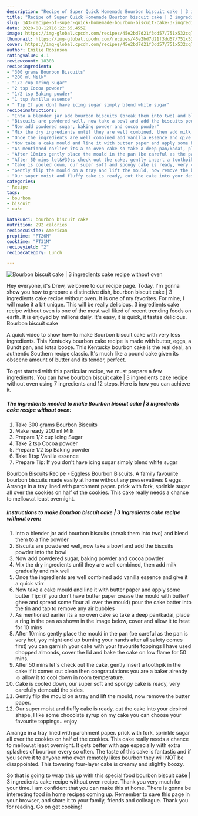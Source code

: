 ```yaml
---
description: "Recipe of Super Quick Homemade Bourbon biscuit cake | 3 ingredients cake recipe without oven"
title: "Recipe of Super Quick Homemade Bourbon biscuit cake | 3 ingredients cake recipe without oven"
slug: 143-recipe-of-super-quick-homemade-bourbon-biscuit-cake-3-ingredients-cake-recipe-without-oven
date: 2020-08-12T16:22:55.455Z
image: https://img-global.cpcdn.com/recipes/45e2bd7d21f3dd57/751x532cq70/bourbon-biscuit-cake-3-ingredients-cake-recipe-without-oven-recipe-main-photo.jpg
thumbnail: https://img-global.cpcdn.com/recipes/45e2bd7d21f3dd57/751x532cq70/bourbon-biscuit-cake-3-ingredients-cake-recipe-without-oven-recipe-main-photo.jpg
cover: https://img-global.cpcdn.com/recipes/45e2bd7d21f3dd57/751x532cq70/bourbon-biscuit-cake-3-ingredients-cake-recipe-without-oven-recipe-main-photo.jpg
author: Emilie Robinson
ratingvalue: 4.1
reviewcount: 18308
recipeingredient:
- "300 grams Bourbon Biscuits"
- "200 ml Milk"
- "1/2 cup Icing Sugar"
- "2 tsp Cocoa powder"
- "1/2 tsp Baking powder"
- "1 tsp Vanilla essence"
- " Tip If you dont have icing sugar simply blend white sugar"
recipeinstructions:
- "Into a blender jar add bourbon biscuits (break them into two) and blend them to a fine powder"
- "Biscuits are powdered well, now take a bowl and add the biscuits powder into the bowl"
- "Now add powdered sugar, baking powder and cocoa powder"
- "Mix the dry ingredients until they are well combined, then add milk gradually and mix well"
- "Once the ingredients are well combined add vanilla essence and give it a quick stirr"
- "Now take a cake mould and line it with butter paper and apply some butter Tip: (if you don&#39;t have butter paper crease the mould with butter/ ghee and spread some flour all over the mould) pour the cake batter into the tin and tap to remove any air bubbles"
- "As mentioned earlier its a no oven cake so take a deep pan/kadai, place a ring in the pan as shown in the image below, cover and allow it to heat for 10 mins"
- "After 10mins gently place the mould in the pan (be careful as the pan is very hot, yoy might end up burning your hands after all safety comes first) you can garnish your cake with your favourite toppings I have used chopped almonds, cover the lid and bake the cake on low flame for 50 mins."
- "After 50 mins let&#39;s check out the cake, gently insert a toothpik in the cake if it comes out clean then congratulations you are a baker already ☺️ allow it to cool down in room temperature."
- "Cake is cooled down, our super soft and spongy cake is ready, very carefully demould the sides."
- "Gently flip the mould on a tray and lift the mould, now remove the butter paper."
- "Our super moist and fluffy cake is ready, cut the cake into your desired shape, I like some chocolate syrup on my cake you can choose your favourite toppings.. enjoy"
categories:
- Recipe
tags:
- bourbon
- biscuit
- cake

katakunci: bourbon biscuit cake 
nutrition: 292 calories
recipecuisine: American
preptime: "PT26M"
cooktime: "PT31M"
recipeyield: "2"
recipecategory: Lunch

---
```



![Bourbon biscuit cake | 3 ingredients cake recipe without oven](https://img-global.cpcdn.com/recipes/45e2bd7d21f3dd57/751x532cq70/bourbon-biscuit-cake-3-ingredients-cake-recipe-without-oven-recipe-main-photo.jpg)

Hey everyone, it's Drew, welcome to our recipe page. Today, I'm gonna show you how to prepare a distinctive dish, bourbon biscuit cake | 3 ingredients cake recipe without oven. It is one of my favorites. For mine, I will make it a bit unique. This will be really delicious.
 3 ingredients cake recipe without oven is one of the most well liked of recent trending foods on earth. It is enjoyed by millions daily. It's easy, it is quick, it tastes delicious. Bourbon biscuit cake 

A quick video to show how to make Bourbon biscuit cake with very less ingredients. This Kentucky bourbon cake recipe is made with butter, eggs, a Bundt pan, and lotsa booze. This Kentucky bourbon cake is the real deal, an authentic Southern recipe classic. It&#39;s much like a pound cake given its obscene amount of butter and its tender, perfect.


To get started with this particular recipe, we must prepare a few ingredients. You can have bourbon biscuit cake | 3 ingredients cake recipe without oven using 7 ingredients and 12 steps. Here is how you can achieve it.

<!--inarticleads1-->

##### The ingredients needed to make Bourbon biscuit cake | 3 ingredients cake recipe without oven:

1. Take 300 grams Bourbon Biscuits
1. Make ready 200 ml Milk
1. Prepare 1/2 cup Icing Sugar
1. Take 2 tsp Cocoa powder
1. Prepare 1/2 tsp Baking powder
1. Take 1 tsp Vanilla essence
1. Prepare  Tip: If you don&#39;t have icing sugar simply blend white sugar


Bourbon Biscuits Recipe - Eggless Bourbon Biscuits. A family favourite bourbon biscuits made easily at home without any preservatives &amp; eggs. Arrange in a tray lined with parchment paper. prick with fork, sprinkle sugar all over the cookies on half of the cookies. This cake really needs a chance to mellow.at least overnight. 

<!--inarticleads2-->

##### Instructions to make Bourbon biscuit cake | 3 ingredients cake recipe without oven:

1. Into a blender jar add bourbon biscuits (break them into two) and blend them to a fine powder
1. Biscuits are powdered well, now take a bowl and add the biscuits powder into the bowl
1. Now add powdered sugar, baking powder and cocoa powder
1. Mix the dry ingredients until they are well combined, then add milk gradually and mix well
1. Once the ingredients are well combined add vanilla essence and give it a quick stirr
1. Now take a cake mould and line it with butter paper and apply some butter Tip: (if you don&#39;t have butter paper crease the mould with butter/ ghee and spread some flour all over the mould) pour the cake batter into the tin and tap to remove any air bubbles
1. As mentioned earlier its a no oven cake so take a deep pan/kadai, place a ring in the pan as shown in the image below, cover and allow it to heat for 10 mins
1. After 10mins gently place the mould in the pan (be careful as the pan is very hot, yoy might end up burning your hands after all safety comes first) you can garnish your cake with your favourite toppings I have used chopped almonds, cover the lid and bake the cake on low flame for 50 mins.
1. After 50 mins let&#39;s check out the cake, gently insert a toothpik in the cake if it comes out clean then congratulations you are a baker already ☺️ allow it to cool down in room temperature.
1. Cake is cooled down, our super soft and spongy cake is ready, very carefully demould the sides.
1. Gently flip the mould on a tray and lift the mould, now remove the butter paper.
1. Our super moist and fluffy cake is ready, cut the cake into your desired shape, I like some chocolate syrup on my cake you can choose your favourite toppings.. enjoy


Arrange in a tray lined with parchment paper. prick with fork, sprinkle sugar all over the cookies on half of the cookies. This cake really needs a chance to mellow.at least overnight. It gets better with age especially with extra splashes of bourbon every so often. The taste of this cake is fantastic and if you serve it to anyone who even remotely likes bourbon they will NOT be disappointed. This towering four-layer cake is creamy and slightly boozy. 

So that is going to wrap this up with this special food bourbon biscuit cake | 3 ingredients cake recipe without oven recipe. Thank you very much for your time. I am confident that you can make this at home. There is gonna be interesting food in home recipes coming up. Remember to save this page in your browser, and share it to your family, friends and colleague. Thank you for reading. Go on get cooking!
